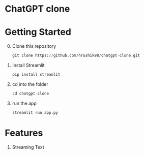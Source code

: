# ChatGPT clone

# Getting Started
0. Clone this repository
   ```python
   git clone https://github.com/hrushik98/chatgpt-clone.git
   ```
1. Install Streamlit
   ```python
   pip install streamlit
   ```
2. cd into the folder
   ```python
   cd chatgpt-clone
   ```
4. run the app
   ```python
   streamlit run app.py
   ```
# Features
1. Streaming Text
